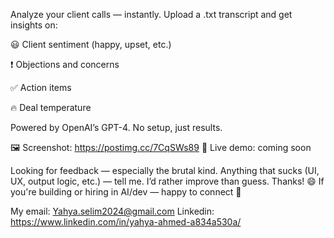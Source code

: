 Analyze your client calls — instantly.
Upload a .txt transcript and get insights on:

😃 Client sentiment (happy, upset, etc.)

❗ Objections and concerns

✅ Action items

🔥 Deal temperature

Powered by OpenAI’s GPT-4. No setup, just results.

🖼️ Screenshot: https://postimg.cc/7CqSWs89
🔗 Live demo: coming soon

Looking for feedback — especially the brutal kind.
Anything that sucks (UI, UX, output logic, etc.) — tell me. I’d rather improve than guess. Thanks! 😄
If you're building or hiring in AI/dev — happy to connect 🙌

My email: Yahya.selim2024@gmail.com
Linkedin: https://www.linkedin.com/in/yahya-ahmed-a834a530a/